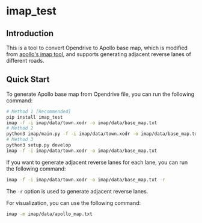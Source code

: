
# imap_test

## Introduction
This is a tool to convert Opendrive to Apollo base map, which is modified from
[apollo's imap tool](https://github.com/daohu527/imap), 
and supports generating adjacent reverse lanes of different roads.

## Quick Start
To generate Apollo base map from Opendrive file, you can run the following command:
```bash
# Method 1 [Recommended]
pip install imap_test
imap -f -i imap/data/town.xodr -o imap/data/base_map.txt
# Method 2
python3 imap/main.py -f -i imap/data/town.xodr -o imap/data/base_map.txt
# Method 3
python3 setup.py develop
imap -f -i imap/data/town.xodr -o imap/data/base_map.txt
```

If you want to generate adjacent reverse lanes for each lane, you can run the following command:
```bash
imap -f -i imap/data/town.xodr -o imap/data/base_map.txt -r
```
The `-r` option is used to generate adjacent reverse lanes.

For visualization, you can use the following command:
```bash
imap -m imap/data/apollo_map.txt
```